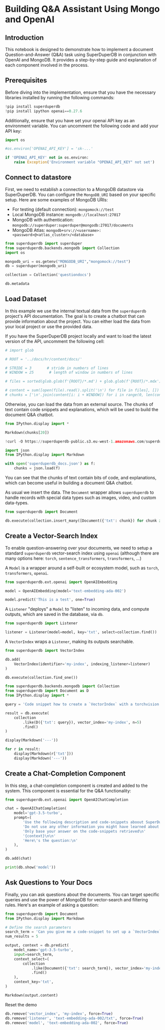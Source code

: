 # Building Q&A Assistant Using Mongo and OpenAI

## Introduction

This notebook is designed to demonstrate how to implement a document Question-and-Answer (Q&A) task using SuperDuperDB in conjunction with OpenAI and MongoDB. It provides a step-by-step guide and explanation of each component involved in the process.


## Prerequisites

Before diving into the implementation, ensure that you have the necessary libraries installed by running the following commands:


```python
!pip install superduperdb
!pip install ipython openai==0.27.6
```

Additionally, ensure that you have set your openai API key as an environment variable. You can uncomment the following code and add your API key:


```python
import os

#os.environ['OPENAI_API_KEY'] = 'sk-...'

if 'OPENAI_API_KEY' not in os.environ:
    raise Exception('Environment variable "OPENAI_API_KEY" not set')
```

## Connect to datastore 

First, we need to establish a connection to a MongoDB datastore via SuperDuperDB. You can configure the `MongoDB_URI` based on your specific setup. 
Here are some examples of MongoDB URIs:

* For testing (default connection): `mongomock://test`
* Local MongoDB instance: `mongodb://localhost:27017`
* MongoDB with authentication: `mongodb://superduper:superduper@mongodb:27017/documents`
* MongoDB Atlas: `mongodb+srv://<username>:<password>@<atlas_cluster>/<database>`


```python
from superduperdb import superduper
from superduperdb.backends.mongodb import Collection
import os

mongodb_uri = os.getenv("MONGODB_URI","mongomock://test")
db = superduper(mongodb_uri)

collection = Collection('questiondocs')
```


```python
db.metadata
```

## Load Dataset 

In this example we use the internal textual data from the `superduperdb` project's API documentation. The goal is to create a chatbot that can provide information about the project. You can either load the data from your local project or use the provided data. 

If you have the SuperDuperDB project locally and want to load the latest version of the API, uncomment the following cell:


```python
# import glob

# ROOT = '../docs/hr/content/docs/'

# STRIDE = 3       # stride in numbers of lines
# WINDOW = 25       # length of window in numbers of lines

# files = sorted(glob.glob(f'{ROOT}/*.md') + glob.glob(f'{ROOT}/*.mdx'))

# content = sum([open(file).read().split('\n') for file in files], [])
# chunks = ['\n'.join(content[i: i + WINDOW]) for i in range(0, len(content), STRIDE)]
```

Otherwise, you can load the data from an external source. The chunks of text contain code snippets and explanations, which will be used to build the document Q&A chatbot. 


```python
from IPython.display import *

Markdown(chunks[20])
```


```python
!curl -O https://superduperdb-public.s3.eu-west-1.amazonaws.com/superduperdb_docs.json

import json
from IPython.display import Markdown

with open('superduperdb_docs.json') as f:
    chunks = json.load(f)
```

You can see that the chunks of text contain bits of code, and explanations, 
which can become useful in building a document Q&A chatbot.

As usual we insert the data. The `Document` wrapper allows `superduperdb` to handle records with special data types such as images,
video, and custom data-types.


```python
from superduperdb import Document

db.execute(collection.insert_many([Document({'txt': chunk}) for chunk in chunks]))
```

## Create a Vector-Search Index

To enable question-answering over your documents, we need to setup a standard `superduperdb` vector-search index using `openai` (although there are many options
here: `torch`, `sentence_transformers`, `transformers`, ...)

A `Model` is a wrapper around a self-built or ecosystem model, such as `torch`, `transformers`, `openai`.


```python
from superduperdb.ext.openai import OpenAIEmbedding

model = OpenAIEmbedding(model='text-embedding-ada-002')
```


```python
model.predict('This is a test', one=True)
```

A `Listener` "deploys" a `Model` to "listen" to incoming data, and compute outputs, which are saved in the database, via `db`.


```python
from superduperdb import Listener

listener = Listener(model=model, key='txt', select=collection.find())
```

A `VectorIndex` wraps a `Listener`, making its outputs searchable.


```python
from superduperdb import VectorIndex

db.add(
    VectorIndex(identifier='my-index', indexing_listener=listener)
)
```


```python
db.execute(collection.find_one())
```


```python
from superduperdb.backends.mongodb import Collection
from superduperdb import Document as D
from IPython.display import *

query = 'Code snippet how to create a `VectorIndex` with a torchvision model'

result = db.execute(
    collection
        .like(D({'txt': query}), vector_index='my-index', n=5)
        .find()
)

display(Markdown('---'))

for r in result:
    display(Markdown(r['txt']))
    display(Markdown('---'))
```

## Create a Chat-Completion Component

In this step, a chat-completion component is created and added to the system. This component is essential for the Q&A functionality:


```python
from superduperdb.ext.openai import OpenAIChatCompletion

chat = OpenAIChatCompletion(
    model='gpt-3.5-turbo',
    prompt=(
        'Use the following description and code-snippets aboout SuperDuperDB to answer this question about SuperDuperDB\n'
        'Do not use any other information you might have learned about other python packages\n'
        'Only base your answer on the code-snippets retrieved\n'
        '{context}\n\n'
        'Here\'s the question:\n'
    ),
)

db.add(chat)

print(db.show('model'))
```

## Ask Questions to Your Docs

Finally, you can ask questions about the documents. You can target specific queries and use the power of MongoDB for vector-search and filtering rules. Here's an example of asking a question:


```python
from superduperdb import Document
from IPython.display import Markdown

# Define the search parameters
search_term = 'Can you give me a code-snippet to set up a `VectorIndex`?'
num_results = 5

output, context = db.predict(
    model_name='gpt-3.5-turbo',
    input=search_term,
    context_select=(
        collection
            .like(Document({'txt': search_term}), vector_index='my-index', n=num_results)
            .find()
    ),
    context_key='txt',
)

Markdown(output.content)
```

Reset the demo


```python
db.remove('vector_index', 'my-index', force=True)
db.remove('listener', 'text-embedding-ada-002/txt', force=True)
db.remove('model', 'text-embedding-ada-002', force=True)
```
